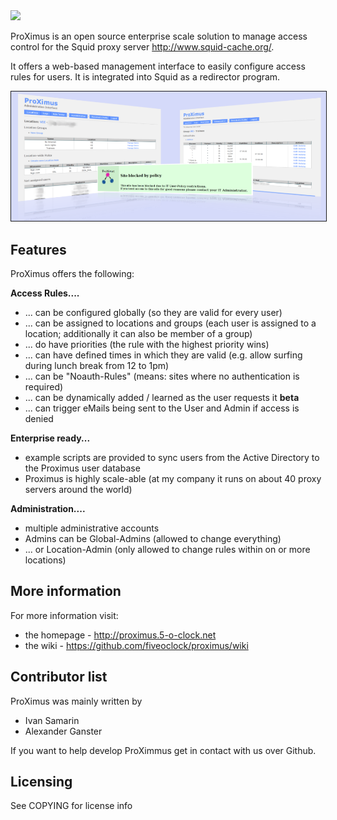 <img src="https://github.com/fiveoclock/proximus/raw/master/proximus-redirector/srv/www/proximus/images/logo.png" />

ProXimus is an open source enterprise scale solution to manage access control for the Squid proxy server http://www.squid-cache.org/. 

It offers a web-based management interface to easily configure access rules for users. It is integrated into Squid as a redirector program.

<img src="https://github.com/fiveoclock/fiveoclock.github.com/raw/master/proximus/images/screenie.png" border=1 />


## Features
ProXimus offers the following:

**Access Rules....**

* ... can be configured globally (so they are valid for every user)
* ... can be assigned to locations and groups (each user is assigned to a location; additionally it can also be member of a group)
* ... do have priorities (the rule with the highest priority wins)
* ... can have defined times in which they are valid (e.g. allow surfing during lunch break from 12 to 1pm)
* ... can be "Noauth-Rules" (means: sites where no authentication is required)
* ... can be dynamically added / learned as the user requests it **beta** 
* ... can trigger eMails being sent to the User and Admin if access is denied

**Enterprise ready...**

* example scripts are provided to sync users from the Active Directory to the Proximus user database
* Proximus is highly scale-able (at my company it runs on about 40 proxy servers around the world)

**Administration....**

* multiple administrative accounts
* Admins can be Global-Admins (allowed to change everything)
* ... or Location-Admin (only allowed to change rules within on or more locations)


## More information

For more information visit:

* the homepage - http://proximus.5-o-clock.net
* the wiki - https://github.com/fiveoclock/proximus/wiki


## Contributor list

ProXimus was mainly written by 

* Ivan Samarin
* Alexander Ganster

If you want to help develop ProXimmus get in contact with us over Github.


## Licensing

See COPYING for license info

